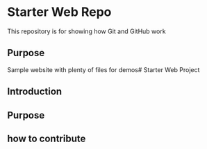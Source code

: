 # Starter Web Repo

This repository is for showing how Git and GitHub work

## Purpose

Sample website with plenty of files for demos# Starter Web Project 
 ## Introduction 
 ## Purpose 
 ## how to contribute
